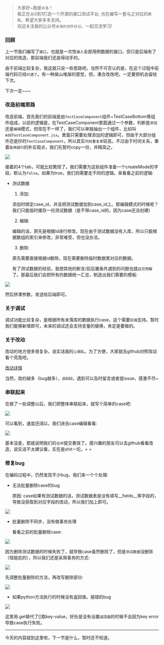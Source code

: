 > 大家好~我是`米洛`！<br/>
> 我正在从0到1打造一个开源的接口测试平台, 也在编写一套与之对应的`教程`，希望大家多多支持。<br/>
> 欢迎关注我的公众号`米洛的测开日记`，一起交流学习! 

### 回顾

  上一节我们编写了`接口`，也就是一次性`插入`全部用例数据的接口。但只是后端有了对应的改造，那前端我们还是得动手的。
  
  由于前端比较复杂，我这就只说一些思路吧，当然不可否认的是，在这个过程中前端代码已经`烂透了`。有一种屎山堆屎的感觉，但，凑合改改吧，一定要把机会留给下次。
  
  下次一定~~~
  
### 改造前端思路

  改造前端，首先我们的前端是由`TestCaseComponent`组件+TestCaseBottom等组件组成，以前的逻辑是，在TestCaseComponent里面通过一个参数，判断是`添加`还是`编辑`模式，但现在不一样了，我们可以单独抽出一个组件，比如叫`AddTestCaseComponent.jsx`。里面只需要处理添加的逻辑即可，但由于大部分组件还是抄的`TestCaseComponent`，所以其实`代码重复率`较高，不过由于时间关系，秉着`能用就行`的朴实观点，我们先暂时copy一份，并精简之。
  
![](https://files.mdnice.com/user/11504/10bd5ff3-d936-480e-bdd9-34e15164e918.png)

  接着的4个tab，可就比较繁琐了。我们需要为这些组件准备一个createMode的字段，默认为`false`。如果为true，我们则需要走不同的逻辑。来看看之前的逻辑:
  
- 测试数据

  1. 添加:
  
    添加时绑定case_id，并且把测试数据加到case_id上。那编辑模式的时候呢？我们只能临时缓存一份测试数据（是不带case_id的，因为case还没创建)
    
  2. 编辑:
  
    编辑的话，原先是根据id进行修改，现在由于测试数据没有入库，所以只能根据数组的索引来修改，非常难受，但也没办法。
    
  3. 删除:
  
    原先需要直接根据id删除，现在需要删除临时数据里对应的数据。
    
  有了测试数据的经验，我想其他的断言/前后置条件遇到的问题也就`迎刃而解`了。那最后我们会把所有的数据统一汇总，制造出我们需要的模板:

![](https://files.mdnice.com/user/11504/a05fc7cc-b093-44c1-89ab-d037445044bf.png)

  然后拼凑参数，发送给后端即可。
  
### 关于调试

  调试功能比较复杂，是根据所有未落库的数据执行case，这个需要`后端`支持。暂时我们能够新增即可，未来的调试还会支持变量的替换，肯定是要做的。
  
### 关于改动

  改动的地方很多很复杂，说实话我的`心很乱`。为了方便，大家就去github对照改动看个究竟吧。
  
  [改动详情](https://github.com/wuranxu/pityWeb/commit/a19686bfeb91820d830e12543e98132ce2f5df5c)
  
  当然，改的越多（bug越多），dddd，遇到可以及时留言或者提issue，感激不尽~
  
### 串联起来

  在做了一些调整以后，我们把整体串联起来，就写个简单的case吧:
  
![](https://files.mdnice.com/user/11504/d65cecf0-1628-45fe-b636-9ec8b8b303ac.gif)

  可以看到，速度还阔以，我们进去case编辑看看:
  
![](https://files.mdnice.com/user/11504/01b42dcb-c761-4d2e-b9cc-16ea2c359f92.png)

  基本没差，那就说明我们的`合并`提交奏效了。感兴趣的朋友可以去github看看改造，说实话不太建议看，实在是shit一坨。= =
  
### 修复bug

  在编码过程中，仍然发现不少bug，我们来一个个处理:
  
- 无法批量删除case的bug

  原因: case如果有测试数据的话，测试数据表是没有填写__fields__等字段的，导致没获取到对应字段的改动，所以我们加上即可。
  
![](https://files.mdnice.com/user/11504/574c3b57-f9f1-437b-add6-33dbbc8f0a8b.png)

- 批量删除不同步，没有做事务处理

  看看之前的批量删除case:
  
![](https://files.mdnice.com/user/11504/aa5fb642-94ae-4c14-b488-76914ecad49f.png)

  因为删除测试数据的时候失败了，就导致case虽然删除了，但是`测试数据`没删除（怪尴尬的），所以我们还是采用事务的方式:
  
![](https://files.mdnice.com/user/11504/41b74ab6-5abd-4514-9991-f0138814f375.png)

  先调整批量删除的方法，再改写删除部分:
  
![](https://files.mdnice.com/user/11504/b2c4cd37-a4aa-442e-a062-5ff6c23cf2aa.png)

- 如果python方法执行的时候没有返回值，报错的bug

![](https://files.mdnice.com/user/11504/d2854e89-0126-4954-910c-bdd3ddafb1ac.png)

  这里用.get替代了[]取key-value，好处是没有设置`返回值`的时候不会因为key error导致case执行失败。
  
---

  今天的内容就到这里啦，下一节是什么，暂时还不知道。